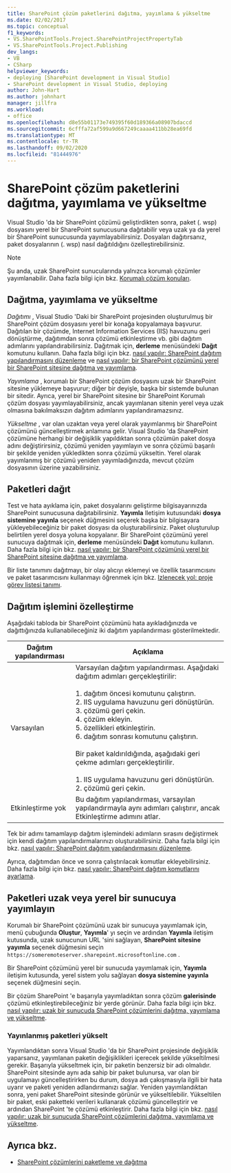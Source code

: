 ```yaml
---
title: SharePoint çözüm paketlerini dağıtma, yayımlama & yükseltme
ms.date: 02/02/2017
ms.topic: conceptual
f1_keywords:
- VS.SharePointTools.Project.SharePointProjectPropertyTab
- VS.SharePointTools.Project.Publishing
dev_langs:
- VB
- CSharp
helpviewer_keywords:
- deploying [SharePoint development in Visual Studio]
- SharePoint development in Visual Studio, deploying
author: John-Hart
ms.author: johnhart
manager: jillfra
ms.workload:
- office
ms.openlocfilehash: d8e55b01173e749395f60d189366a08907bdaccd
ms.sourcegitcommit: 6cfffa72af599a9d667249caaaa411bb28ea69fd
ms.translationtype: MT
ms.contentlocale: tr-TR
ms.lasthandoff: 09/02/2020
ms.locfileid: "81444976"
---
```

# <a name="deploy-publish-and-upgrade-sharepoint-solution-packages"></a>SharePoint çözüm paketlerini dağıtma, yayımlama ve yükseltme
  Visual Studio 'da bir SharePoint çözümü geliştirdikten sonra, paket (. wsp) dosyasını yerel bir SharePoint sunucusuna dağıtabilir veya uzak ya da yerel bir SharePoint sunucusunda yayımlayabilirsiniz. Dosyaları dağıtırsanız, paket dosyalarının (. wsp) nasıl dağıtıldığını özelleştirebilirsiniz.

> [!NOTE]
> Şu anda, uzak SharePoint sunucularında yalnızca korumalı çözümler yayımlanabilir. Daha fazla bilgi için bkz. [Korumalı çözüm konuları](../sharepoint/sandboxed-solution-considerations.md).

## <a name="deploy-publish-and-upgrade"></a>Dağıtma, yayımlama ve yükseltme
 *Dağıtımı* , Visual Studio 'Daki bir SharePoint projesinden oluşturulmuş bir SharePoint çözüm dosyasını yerel bir konağa kopyalamaya başvurur. Dağıtılan bir çözümde, Internet Information Services (IIS) havuzunu geri dönüştürme, dağıtımdan sonra çözümü etkinleştirme vb. gibi dağıtım adımlarını yapılandırabilirsiniz. Dağıtmak için, **derleme** menüsündeki **Dağıt** komutunu kullanın. Daha fazla bilgi için bkz. [nasıl yapılır: SharePoint dağıtım yapılandırmasını düzenleme](../sharepoint/how-to-edit-a-sharepoint-deployment-configuration.md) ve [nasıl yapılır: bir SharePoint çözümünü yerel bir SharePoint sitesine dağıtma ve yayımlama](../sharepoint/how-to-deploy-and-publish-a-sharepoint-solution-to-a-local-sharepoint-site.md).

 *Yayımlama* , korumalı bir SharePoint çözüm dosyasını uzak bir SharePoint sitesine yüklemeye başvurur; diğer bir deyişle, başka bir sistemde bulunan bir sitedir. Ayrıca, yerel bir SharePoint sitesine bir SharePoint Korumalı çözüm dosyası yayımlayabilirsiniz, ancak yayımlanan sitenin yerel veya uzak olmasına bakılmaksızın dağıtım adımlarını yapılandıramazsınız.

 *Yükseltme* , var olan uzaktan veya yerel olarak yayımlanmış bir SharePoint çözümünü güncelleştirmek anlamına gelir. Visual Studio 'da SharePoint çözümüne herhangi bir değişiklik yapıldıktan sonra çözümün paket dosya adını değiştirirsiniz, çözümü yeniden yayımlayın ve sonra çözümü başarılı bir şekilde yeniden yükledikten sonra çözümü yükseltin. Yerel olarak yayımlanmış bir çözümü yeniden yayımladığınızda, mevcut çözüm dosyasının üzerine yazabilirsiniz.

## <a name="deploy-packages"></a>Paketleri dağıt
 Test ve hata ayıklama için, paket dosyalarını geliştirme bilgisayarınızda SharePoint sunucusuna dağıtabilirsiniz. **Yayımla** Iletişim kutusundaki **dosya sistemine yayınla** seçenek düğmesini seçerek başka bir bilgisayara yükleyebileceğiniz bir paket dosyası da oluşturabilirsiniz. Paket oluşturulup belirtilen yerel dosya yoluna kopyalanır. Bir SharePoint çözümünü yerel sunucuya dağıtmak için, **derleme** menüsündeki **Dağıt** komutunu kullanın. Daha fazla bilgi için bkz. [nasıl yapılır: bir SharePoint çözümünü yerel bir SharePoint sitesine dağıtma ve yayımlama](../sharepoint/how-to-deploy-and-publish-a-sharepoint-solution-to-a-local-sharepoint-site.md).

 Bir liste tanımını dağıtmayı, bir olay alıcıyı eklemeyi ve özellik tasarımcısını ve paket tasarımcısını kullanmayı öğrenmek için bkz. [Izlenecek yol: proje görev listesi tanımı](../sharepoint/walkthrough-deploying-a-project-task-list-definition.md).

## <a name="customize-the-deployment-process"></a>Dağıtım işlemini özelleştirme
 Aşağıdaki tabloda bir SharePoint çözümünü hata ayıkladığınızda ve dağıttığınızda kullanabileceğiniz iki dağıtım yapılandırması gösterilmektedir.

|Dağıtım yapılandırması|Açıklama|
|------------------------------|-----------------|
|Varsayılan|Varsayılan dağıtım yapılandırması. Aşağıdaki dağıtım adımları gerçekleştirilir:<br /><br /> 1. dağıtım öncesi komutunu çalıştırın.<br />2. IIS uygulama havuzunu geri dönüştürün.<br />3. çözümü geri çekin.<br />4. çözüm ekleyin.<br />5. özellikleri etkinleştirin.<br />6. dağıtım sonrası komutunu çalıştırın.<br /><br /> Bir paket kaldırıldığında, aşağıdaki geri çekme adımları gerçekleştirilir.<br /><br /> 1. IIS uygulama havuzunu geri dönüştürün.<br />2. çözümü geri çekin.|
|Etkinleştirme yok|Bu dağıtım yapılandırması, varsayılan yapılandırmayla aynı adımları çalıştırır, ancak Etkinleştirme adımını atlar.|

 Tek bir adımı tamamlayıp dağıtım işlemindeki adımların sırasını değiştirmek için kendi dağıtım yapılandırmalarınızı oluşturabilirsiniz. Daha fazla bilgi için bkz. [nasıl yapılır: SharePoint dağıtım yapılandırmasını düzenleme](../sharepoint/how-to-edit-a-sharepoint-deployment-configuration.md).

 Ayrıca, dağıtımdan önce ve sonra çalıştırılacak komutlar ekleyebilirsiniz. Daha fazla bilgi için bkz. [nasıl yapılır: SharePoint dağıtım komutlarını ayarlama](../sharepoint/how-to-set-sharepoint-deployment-commands.md).

## <a name="publish-packages-to-a-remote-or-local-server"></a>Paketleri uzak veya yerel bir sunucuya yayımlayın
 Korumalı bir SharePoint çözümünü uzak bir sunucuya yayımlamak için, menü çubuğunda **Oluştur**, **Yayımla**' yı seçin ve ardından **Yayımla** iletişim kutusunda, uzak sunucunun URL 'sini sağlayan, **SharePoint sitesine yayımla** seçenek düğmesini seçin `https://someremoteserver.sharepoint.microsoftonline.com` .

 Bir SharePoint çözümünü yerel bir sunucuda yayımlamak için, **Yayımla** iletişim kutusunda, yerel sistem yolu sağlayan **dosya sistemine yayınla** seçenek düğmesini seçin.

 Bir çözüm SharePoint 'e başarıyla yayımladıktan sonra çözüm **galerisinde** çözümü etkinleştirebileceğiniz bir yerde görünür. Daha fazla bilgi için bkz. [nasıl yapılır: uzak bir sunucuda SharePoint çözümlerini dağıtma, yayımlama ve yükseltme](../sharepoint/how-to-deploy-publish-and-upgrade-sharepoint-solutions-on-a-remote-server.md).

### <a name="upgrade-published-packages"></a>Yayınlanmış paketleri yükselt
 Yayımlandıktan sonra Visual Studio 'da bir SharePoint projesinde değişiklik yaparsanız, yayımlanan paketin değişiklikleri içerecek şekilde yükseltilmesi gerekir. Başarıyla yükseltmek için, bir paketin benzersiz bir adı olmalıdır. SharePoint sitesinde aynı ada sahip bir paket bulunursa, var olan bir uygulamayı güncelleştirirken bu durum, dosya adı çakışmasıyla ilgili bir hata uyarır ve paketi yeniden adlandırmanızı sağlar. Yeniden yayımlandıktan sonra, yeni paket SharePoint sitesinde görünür ve yükseltilebilir. Yükseltilen bir paket, eski paketteki verileri kullanarak çözümü güncelleştirir ve ardından SharePoint 'te çözümü etkinleştirir. Daha fazla bilgi için bkz. [nasıl yapılır: uzak bir sunucuda SharePoint çözümlerini dağıtma, yayımlama ve yükseltme](../sharepoint/how-to-deploy-publish-and-upgrade-sharepoint-solutions-on-a-remote-server.md).

## <a name="see-also"></a>Ayrıca bkz.
- [SharePoint çözümlerini paketleme ve dağıtma](../sharepoint/packaging-and-deploying-sharepoint-solutions.md)
